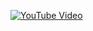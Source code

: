 [![YouTube Video](https://img.youtube.com/vi/_Q_LDliwkss/0.jpg)](https://www.youtube.com/watch?v=_Q_LDliwkss)
